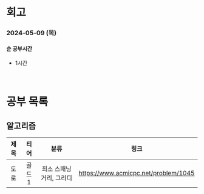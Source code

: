 # 회고

### 2024-05-09 (목)

#### 순 공부시간

- 1시간

<br>

# 공부 목록

## 알고리즘

| 제목 |  티어  |           분류           |                 링크                 |
| :--: | :----: | :----------------------: | :----------------------------------: |
| 도로 | 골드 1 | 최소 스패닝 거리, 그리디 | https://www.acmicpc.net/problem/1045 |
